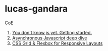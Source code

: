# lucas-gandara
CoE 

1. [You don't know js yet. Getting started.](you-dont-know-js_yet_getting_started.md)
2. [Asynchronous Javascript deep dive](Asynchronous_javascript_deep_dive.md)
3. [CSS Grid & Flexbox for Responsive Layouts](CSS_Grid_&_Flexbox_for_Responsive_Layouts.md)